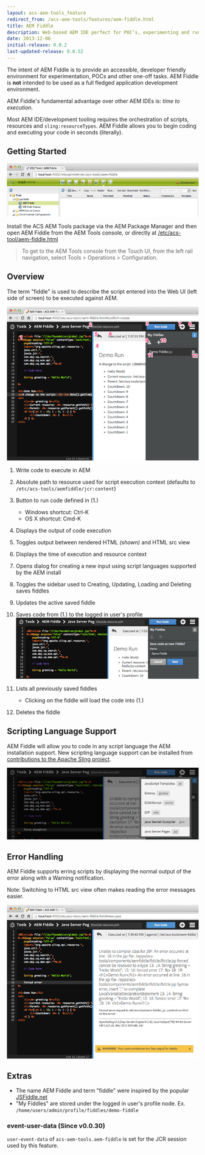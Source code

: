 ```yaml
---
layout: acs-aem-tools_feature
redirect_from: /acs-aem-tools/features/aem-fiddle.html
title: AEM Fiddle
description: Web-based AEM IDE perfect for POC’s, experimenting and running ad hoc scripts.
date: 2013-12-06
initial-release: 0.0.2
last-updated-release: 0.0.52
---
```


The intent of AEM Fiddle is to provide an accessible, developer friendly environment for experimentation, POCs and other one-off tasks. AEM Fiddle is **not** intended to be used as a full fledged application development environment.

AEM Fiddle's fundamental advantage over other AEM IDEs is: *time to execution*.

Most AEM IDE/development tooling requires the orchestration of scripts, resources and `sling:resourceTypes`. AEM Fiddle allows you to begin coding and executing your code in seconds (literally).


## Getting Started

![AEM Tools](images/miscadmin.png)

Install the ACS AEM Tools package via the AEM Package Manager and then open AEM Fiddle from the AEM Tools console, or directly at [/etc/acs-tool/aem-fiddle.html](http://localhost:4502/etc/acs-tools/aem-fiddle.html)

> To get to the AEM Tools console from the Touch UI, from the left rail navigation, select Tools > Operations > Configuration.

## Overview

The term "fiddle" is used to describe the script entered into the Web UI (left side of screen) to be executed against AEM.

![AEM Fiddle Overview](images/overview.png)

1. Write code to execute in AEM
2. Absolute path to resource used for script execution context (defaults to `/etc/acs-tools/aemfiddle/jcr:content`)
3. Button to run code defined in (1.)
	* Windows shortcut: Ctrl-K
	* OS X shortcut: Cmd-K

4. Displays the output of code execution
5. Toggles output between rendered HTML *(shown)* and HTML src view
6. Displays the time of execution and resource context
7. Opens dialog for creating a new input using script languages supported by the AEM install
8. Toggles the sidebar used to Creating, Updating, Loading and Deleting saves fiddles
9. Updates the active saved fiddle
10. Saves code from (1.) to the logged in user's profile
![AEM Fiddle - Create Fiddle](images/create.png)


11. Lists all previously saved fiddles
	* Clicking on the fiddle will load the code into (1.)

12. Deletes the fiddle

## Scripting Language Support

AEM Fiddle will allow you to code in any script language the AEM installation support. New scripting language support can be installed from [contributions to the Apache Sling project](https://github.com/apache/sling/tree/trunk/contrib/scripting).

![AEM Fiddle - Script Languages](images/script-languages.png)



## Error Handling
AEM Fiddle supports erring scripts by displaying the normal output of the error along with a Warning notification.

Note: Switching to HTML src view often makes reading the error messages easier.

![AEM Fiddle Errors](images/error.png)


## Extras

* The name AEM Fiddle and term "fiddle" were inspired by the popular [JSFiddle.net](http://jsfiddle.net)
* "My Fiddles" are stored under the logged in user's profile node. Ex. `/home/users/admin/profile/fiddles/demo-fiddle`


### event-user-data (Since v0.0.30)

`user-event-data` of `acs-aem-tools.aem-fiddle` is set for the JCR session used by this feature.